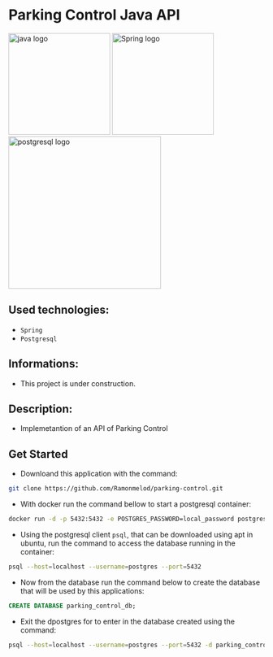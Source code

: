 # Parking Control Java API

<div>
<img src="https://user-images.githubusercontent.com/25181517/117201156-9a724800-adec-11eb-9a9d-3cd0f67da4bc.png" alt="java logo" width="200" height="auto">
<img src="https://user-images.githubusercontent.com/25181517/117201470-f6d56780-adec-11eb-8f7c-e70e376cfd07.png" alt="Spring logo" width="200" height="auto">
</div>
<img src="https://user-images.githubusercontent.com/25181517/117208740-bfb78400-adf5-11eb-97bb-09072b6bedfc.png" alt="postgresql logo" width="300" height="auto">

## Used technologies:

- `Spring`
- `Postgresql`

## Informations:

- This project is under construction.

## Description:

- Implemetantion of an API of Parking Control

## Get Started

- Downloand this application with the command:

```sh
git clone https://github.com/Ramonmelod/parking-control.git
```

- With docker run the command bellow to start a postgresql container:

```sh
docker run -d -p 5432:5432 -e POSTGRES_PASSWORD=local_password postgres:16.1-alpine3.19

```

- Using the postgresql client `psql`, that can be downloaded using apt in ubuntu, run the command to access the database running in the container:

```sh
psql --host=localhost --username=postgres --port=5432

```

- Now from the database run the command below to create the database that will be used by this applications:

```sql
CREATE DATABASE parking_control_db;

```

- Exit the dpostgres for to enter in the database created using the command:

```sh
psql --host=localhost --username=postgres --port=5432 -d parking_control_db
```
